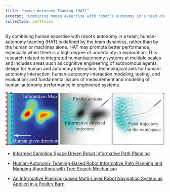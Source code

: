```yaml
---
title: "Human-Autonomy Teaming (HAT)"
excerpt: "Combining human expertise with robot’s autonomy in a team <br/><img src='/images/HAT1.jpg'>"
collection: portfolio
---
```


By combining human expertise with robot’s autonomy in a team, human-autonomy teaming (HAT) is defined by the team dynamics, rather than by the human or machines alone. HAT may promote better performance, especially when there is a high degree of uncertainty in exploration. This research related to integrated human/autonomy systems at multiple scales and includes areas such as cognitive engineering of autonomous agents; design for human and autonomy interaction; technological aids for human-autonomy interaction; human-autonomy interaction modeling, testing, and evaluation; and fundamental issues of measurement and modeling of human-autonomy performance in engineered systems.

<img src='/images/HAT2.jpg'>

- <a href="https://doi.org/10.1016/j.robot.2024.104656" target="_blank">Informed Sampling Space Driven Robot Informative Path Planning</a>

- <a href="https://ieeexplore.ieee.org/abstract/document/9980708" target="_blank">Human-Autonomy Teaming-Based Robot Informative Path Planning and Mapping Algorithms with Tree Search Mechanism</a>

- <a href="https://dx.doi.org/10.20517/ir.2022.18" target="_blank">An Informative Planning-based Multi-Layer Robot Navigation System as Applied in a Poultry Barn</a> 

